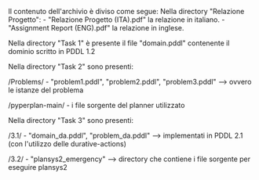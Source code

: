 Il contenuto dell'archivio è diviso come segue:
Nella directory "Relazione Progetto":
        - "Relazione Progetto (ITA).pdf" la relazione in italiano.
        - "Assignment Report (ENG).pdf" la relazione in inglese.

Nella directory "Task 1" è presente il file "domain.pddl" contenente il dominio scritto in PDDL 1.2

Nella directory "Task 2" sono presenti:

/Problems/
            - "problem1.pddl", "problem2.pddl", "problem3.pddl" --> ovvero le istanze del problema

/pyperplan-main/
            - i file sorgente del planner utilizzato



Nella directory "Task 3" sono presenti:

/3.1/
            - "domain_da.pddl", "problem_da.pddl" --> implementati in PDDL 2.1 (con l'utilizzo delle durative-actions)

/3.2/
            - "plansys2_emergency" --> directory che contiene i file sorgente per eseguire plansys2
            


